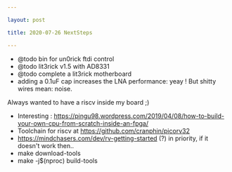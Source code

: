```yaml
---

layout: post

title: 2020-07-26 NextSteps

---
```



-   @todo bin for un0rick ftdi control
-   @todo lit3rick v1.5 with AD8331
-   @todo complete a lit3rick motherboard
-   adding a 0.1uF cap increases the LNA performance: yeay ! But shitty
    wires mean: noise.

Always wanted to have a riscv inside my board ;)

-   Interesting :
    https://pingu98.wordpress.com/2019/04/08/how-to-build-your-own-cpu-from-scratch-inside-an-fpga/
-   Toolchain for riscv at https://github.com/cranphin/picorv32
-   https://mindchasers.com/dev/rv-getting-started (?) in priority, if
    it doesn't work then..
-   make download-tools
-   make -j\$(nproc) build-tools


